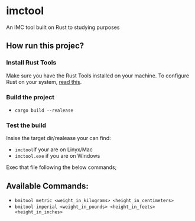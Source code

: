 # imctool
An IMC tool built on Rust to studying purposes


## How run this projec?
### Install Rust Tools
Make sure you have the Rust Tools installed on your machine.
To configure Rust on your system, [read this](https://rustup.rs).

### Build the project
- ```cargo build --realease```

### Test the build
Insise the target dir/realease your can find:
- ```imctool```if your are on Linyx/Mac
- ```imctool.exe``` if you are on Windows

Exec that file following the below commands;

## Available Commands:
- ```bmitool metric <weight_in_kilograms> <height_in_centimeters>```
- ```bmitool imperial <weight_in_pounds> <height_in_feets> <height_in_inches>```
